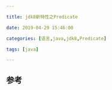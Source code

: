 ```yaml
---

title: jdk8新特性之Predicate

date: 2019-04-29 15:46:00

categories: [语言,java,jdk8,Predicate]

tags: [java]

---
```





## 参考


